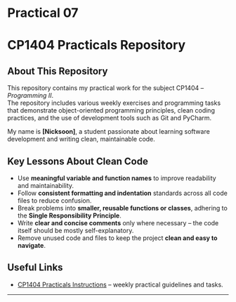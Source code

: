 # Practical 07
# CP1404 Practicals Repository

## About This Repository

This repository contains my practical work for the subject CP1404 – *Programming II*.  
The repository includes various weekly exercises and programming tasks that demonstrate object-oriented programming principles, clean coding practices, and the use of development tools such as Git and PyCharm.

My name is **[Nicksoon]**, a student passionate about learning software development and writing clean, maintainable code.

## Key Lessons About Clean Code

- Use **meaningful variable and function names** to improve readability and maintainability.
- Follow **consistent formatting and indentation** standards across all code files to reduce confusion.
- Break problems into **smaller, reusable functions or classes**, adhering to the **Single Responsibility Principle**.
- Write **clear and concise comments** only where necessary – the code itself should be mostly self-explanatory.
- Remove unused code and files to keep the project **clean and easy to navigate**.

## Useful Links

- [CP1404 Practicals Instructions](https://github.com/CP1404/cp1404practicals) – weekly practical guidelines and tasks.

---


